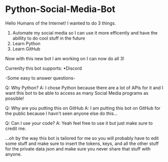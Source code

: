 # Python-Social-Media-Bot
Hello Humans of the Internet!
I wanted to do 3 things.
1. Automate my social media so I can use it more efficently and have the abillity to do cool stuff in the future
2. Learn Python
3. Learn GitHub

Now with this new bot I am working on I can now do all 3!

Currenlty this bot supports: •Discord

-Some easy to answer questions-

Q: Why Python? 
A: I chose Python because there are a lot of APIs for it and I want this bot to be able to access as many Social Media programs as possible!

Q: Why are you putting this on GitHub
A: I am putting this bot on GitHub for the public because I havn't seen anyone else do this...

Q: Can I use your code?
A: Yeah feel free to use it but just make sure to credit me.

...oh by the way this bot is tailored for me so you will probably have to edit some stuff and make sure to insert the tokens, keys, and all the other stuff for the private data json and make sure you never share that stuff with anyone.
